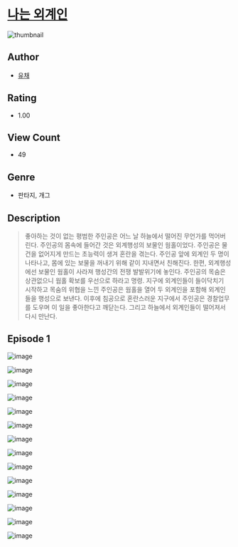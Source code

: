 # [나는 외계인](https://comic.naver.com/challenge/list?titleId=810550)
![thumbnail](https://image-comic.pstatic.net/user_contents_data/challenge_comic/2023/05/23/upload_7149800005203015991_480x623.jpeg)

## Author
- [유채](https://comic.naver.com/artistTitle?id=366963)

## Rating
- 1.00

## View Count
- 49

## Genre
- 판타지, 개그

## Description
> 좋아하는 것이 없는 평범한 주인공은 어느 날 하늘에서 떨어진 무언가를 먹어버린다. 주인공의 몸속에 들어간 것은 외계행성의 보물인 웜홀이었다. 주인공은 물건을 없어지게 만드는 초능력이 생겨 혼란을 겪는다. 주인공 앞에 외계인 두 명이 나타나고, 몸에 있는 보물을 꺼내기 위해 같이 지내면서 친해진다. 한편, 외계행성에선 보물인 웜홀이 사라져 행성간의 전쟁 발발위기에 놓인다. 주인공의 목숨은 상관없으니 웜홀 확보를 우선으로 하라고 명령. 지구에 외계인들이 들이닥치기 시작하고 목숨의 위협을 느낀 주인공은 웜홀을 열어 두 외계인을 포함해 외계인들을 행성으로 보낸다. 이후에 침공으로 혼란스러운 지구에서 주인공은 경찰업무를 도우며 이 일을 좋아한다고 깨닫는다. 그리고 하늘에서 외계인들이 떨어져서 다시 만난다.


## Episode 1
![image](https://image-comic.pstatic.net/user_contents_data/challenge_comic/2023/05/23/366963/upload_3703704245518088290.jpeg)

![image](https://image-comic.pstatic.net/user_contents_data/challenge_comic/2023/05/23/366963/upload_7149240346019575137.jpeg)

![image](https://image-comic.pstatic.net/user_contents_data/challenge_comic/2023/05/23/366963/upload_7220226095837503794.jpeg)

![image](https://image-comic.pstatic.net/user_contents_data/challenge_comic/2023/05/23/366963/upload_7089850417843024741.jpeg)

![image](https://image-comic.pstatic.net/user_contents_data/challenge_comic/2023/05/23/366963/upload_7017561918582173797.jpeg)

![image](https://image-comic.pstatic.net/user_contents_data/challenge_comic/2023/05/23/366963/upload_3834028267135120228.jpeg)

![image](https://image-comic.pstatic.net/user_contents_data/challenge_comic/2023/05/23/366963/upload_7075824829281547873.jpeg)

![image](https://image-comic.pstatic.net/user_contents_data/challenge_comic/2023/05/23/366963/upload_3835205831908275302.jpeg)

![image](https://image-comic.pstatic.net/user_contents_data/challenge_comic/2023/05/23/366963/upload_3919927423938998325.jpeg)

![image](https://image-comic.pstatic.net/user_contents_data/challenge_comic/2023/05/23/366963/upload_7089568728993849699.jpeg)

![image](https://image-comic.pstatic.net/user_contents_data/challenge_comic/2023/05/23/366963/upload_3472900077523448164.jpeg)

![image](https://image-comic.pstatic.net/user_contents_data/challenge_comic/2023/05/23/366963/upload_7233171750739403828.jpeg)

![image](https://image-comic.pstatic.net/user_contents_data/challenge_comic/2023/05/23/366963/upload_7291948154111603510.jpeg)

![image](https://image-comic.pstatic.net/user_contents_data/challenge_comic/2023/05/23/366963/upload_3487300381281892706.jpeg)
